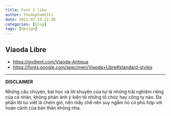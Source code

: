 ```yaml
---
title: Font I like
author: thuanpham2311
date: 2021-07-19 22:30
categories: [blog]
tags: [design]
---
```


## Viaoda Libre

- <https://gydient.com/Viaoda-Antiqua>
- <https://fonts.google.com/specimen/Viaoda+Libre#standard-styles>

---

**DISCLAIMER**

Những câu chuyện, bài học và lời khuyên của tui là những trải nghiệm riêng của cá nhân, không phản ánh ý kiến từ những tổ chức hay công ty nào. Đa phần lời tui viết là chém gió, nên mấy chế nên suy ngẫm nó có phù hợp với hoàn cảnh của bản thân không nha.

